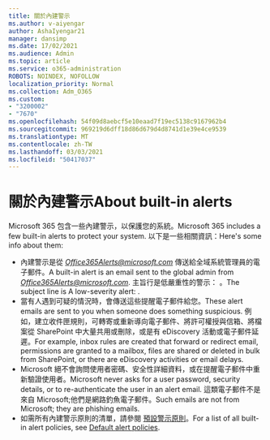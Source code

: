 ```yaml
---
title: 關於內建警示
ms.author: v-aiyengar
author: AshaIyengar21
manager: dansimp
ms.date: 17/02/2021
ms.audience: Admin
ms.topic: article
ms.service: o365-administration
ROBOTS: NOINDEX, NOFOLLOW
localization_priority: Normal
ms.collection: Adm_O365
ms.custom:
- "3200002"
- "7670"
ms.openlocfilehash: 54f09d8aebcf5e10eaad7f19ec5138c9167962b4
ms.sourcegitcommit: 969219d6dff18d86d679d4d8741d1e39e4ce9539
ms.translationtype: MT
ms.contentlocale: zh-TW
ms.lasthandoff: 03/03/2021
ms.locfileid: "50417037"
---
```

# <a name="about-built-in-alerts"></a><span data-ttu-id="75367-102">關於內建警示</span><span class="sxs-lookup"><span data-stu-id="75367-102">About built-in alerts</span></span>

<span data-ttu-id="75367-103">Microsoft 365 包含一些內建警示，以保護您的系統。</span><span class="sxs-lookup"><span data-stu-id="75367-103">Microsoft 365 includes a few built-in alerts to protect your system.</span></span> <span data-ttu-id="75367-104">以下是一些相關資訊：</span><span class="sxs-lookup"><span data-stu-id="75367-104">Here's some info about them:</span></span>

- <span data-ttu-id="75367-105">內建警示是從 *Office365Alerts@microsoft.com* 傳送給全域系統管理員的電子郵件。</span><span class="sxs-lookup"><span data-stu-id="75367-105">A built-in alert is an email sent to the global admin from *Office365Alerts@microsoft.com*.</span></span> <span data-ttu-id="75367-106">主旨行是低嚴重性的警示： <name of alert policy> 。</span><span class="sxs-lookup"><span data-stu-id="75367-106">The subject line is A low-severity alert: <name of alert policy>.</span></span>
- <span data-ttu-id="75367-107">當有人遇到可疑的情況時，會傳送這些提醒電子郵件給您。</span><span class="sxs-lookup"><span data-stu-id="75367-107">These alert emails are sent to you when someone does something suspicious.</span></span> <span data-ttu-id="75367-108">例如，建立收件匣規則，可轉寄或重新導向電子郵件、將許可權授與信箱、將檔案從 SharePoint 中大量共用或刪除，或是有 eDiscovery 活動或電子郵件延遲。</span><span class="sxs-lookup"><span data-stu-id="75367-108">For example, inbox rules are created that forward or redirect email, permissions are granted to a mailbox, files are shared or deleted in bulk from SharePoint, or there are eDiscovery activities or email delays.</span></span>
- <span data-ttu-id="75367-109">Microsoft 絕不會詢問使用者密碼、安全性詳細資料，或在提醒電子郵件中重新驗證使用者。</span><span class="sxs-lookup"><span data-stu-id="75367-109">Microsoft never asks for a user password, security details, or to re-authenticate the user in an alert email.</span></span> <span data-ttu-id="75367-110">這類電子郵件不是來自 Microsoft;他們是網路釣魚電子郵件。</span><span class="sxs-lookup"><span data-stu-id="75367-110">Such emails are not from Microsoft; they are phishing emails.</span></span>
- <span data-ttu-id="75367-111">如需所有內建警示原則的清單，請參閱 [預設警示原則](https://go.microsoft.com/fwlink/?linkid=2103170)。</span><span class="sxs-lookup"><span data-stu-id="75367-111">For a list of all built-in alert policies, see [Default alert policies](https://go.microsoft.com/fwlink/?linkid=2103170).</span></span>